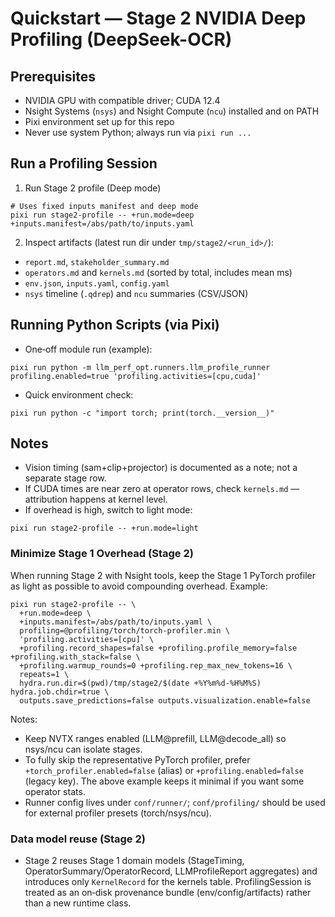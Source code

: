 # Quickstart — Stage 2 NVIDIA Deep Profiling (DeepSeek-OCR)

## Prerequisites

- NVIDIA GPU with compatible driver; CUDA 12.4
- Nsight Systems (`nsys`) and Nsight Compute (`ncu`) installed and on PATH
- Pixi environment set up for this repo
- Never use system Python; always run via `pixi run ...`

## Run a Profiling Session

1) Run Stage 2 profile (Deep mode)

```
# Uses fixed inputs manifest and deep mode
pixi run stage2-profile -- +run.mode=deep +inputs.manifest=/abs/path/to/inputs.yaml
```

2) Inspect artifacts (latest run dir under `tmp/stage2/<run_id>/`):
- `report.md`, `stakeholder_summary.md`
- `operators.md` and `kernels.md` (sorted by total, includes mean ms)
- `env.json`, `inputs.yaml`, `config.yaml`
- `nsys` timeline (`.qdrep`) and `ncu` summaries (CSV/JSON)

## Running Python Scripts (via Pixi)

- One‑off module run (example):

```
pixi run python -m llm_perf_opt.runners.llm_profile_runner profiling.enabled=true 'profiling.activities=[cpu,cuda]'
```

- Quick environment check:

```
pixi run python -c "import torch; print(torch.__version__)"
```

## Notes

- Vision timing (sam+clip+projector) is documented as a note; not a separate stage row.
- If CUDA times are near zero at operator rows, check `kernels.md` — attribution happens at kernel level.
- If overhead is high, switch to light mode:

```
pixi run stage2-profile -- +run.mode=light
```

### Minimize Stage 1 Overhead (Stage 2)

When running Stage 2 with Nsight tools, keep the Stage 1 PyTorch profiler as light as possible to avoid compounding overhead. Example:

```
pixi run stage2-profile -- \
  +run.mode=deep \
  +inputs.manifest=/abs/path/to/inputs.yaml \
  profiling=@profiling/torch/torch-profiler.min \
  'profiling.activities=[cpu]' \
  +profiling.record_shapes=false +profiling.profile_memory=false +profiling.with_stack=false \
  +profiling.warmup_rounds=0 +profiling.rep_max_new_tokens=16 \
  repeats=1 \
  hydra.run.dir=$(pwd)/tmp/stage2/$(date +%Y%m%d-%H%M%S) hydra.job.chdir=true \
  outputs.save_predictions=false outputs.visualization.enable=false
```

Notes:
- Keep NVTX ranges enabled (LLM@prefill, LLM@decode_all) so nsys/ncu can isolate stages.
- To fully skip the representative PyTorch profiler, prefer `+torch_profiler.enabled=false` (alias) or `+profiling.enabled=false` (legacy key). The above example keeps it minimal if you want some operator stats.
- Runner config lives under `conf/runner/`; `conf/profiling/` should be used for external profiler presets (torch/nsys/ncu).

### Data model reuse (Stage 2)

- Stage 2 reuses Stage 1 domain models (StageTiming, OperatorSummary/OperatorRecord, LLMProfileReport aggregates) and introduces only `KernelRecord` for the kernels table. ProfilingSession is treated as an on‑disk provenance bundle (env/config/artifacts) rather than a new runtime class.
